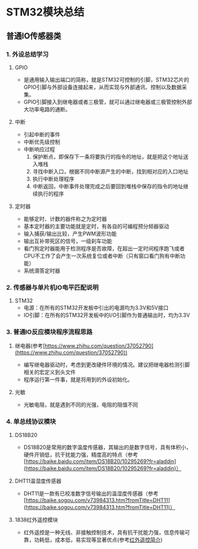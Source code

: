 # STM32模块总结

## 普通IO传感器类

### 1. 外设总结学习

1. GPIO
   - 是通用输入输出端口的简称，就是STM32可控制的引脚，STM32芯片的GPIO引脚与外部设备连接起来，从而实现与外部通讯、控制以及数据采集。
   - GPIO引脚接入到继电器或者三极管，就可以通过继电器或三极管控制外部大功率电路的通断。

2. 中断
   - 引起中断的事件
   - 中断优先级控制
   - 中断响应过程
     1. 保护断点，即保存下一条将要执行的指令的地址，就是把这个地址送入堆栈
     2. 寻找中断入口，根据不同中断源产生的中断，找到相对应的入口地址
     3. 执行中断处理程序
     4. 中断返回，中断事件处理完成之后要回到堆栈中保存的指令的地址继续执行的程序

3. 定时器
   - 能够定时、计数的器件称之为定时器
   - 基本定时器的主要功能就是定时，有各自的可编程预分频器驱动
   - 输入捕获/输出比较，产生PWM波形功能
   - 输出互补带死区的信号，一级刹车功能
   - 看门狗定时器能用于检测程序是否故障，在超出一定时间程序跑飞或者CPU不工作了会产生一次系统复位或者中断（只有窗口看门狗有中断功能）
   - 系统滴答定时器

### 2. 传感器与单片机IO电平匹配说明

1. STM32
   - 电源：在所有的STM32开发板中引出的电源均为3.3V和5V接口
   - IO引脚：在所有的STM32开发板中的I/O引脚作为普通输出时，均为3.3V

### 3. 普通IO反应模块程序流程思路

1. 继电器(参考[https://www.zhihu.com/question/37052790](https://www.zhihu.com/question/37052790))
   - 编写继电器驱动时，考虑到更改硬件环境的情况。建议把继电器检测引脚相关的宏定义到头文件
   - 程序运行第一件事，就是将用到的外设初始化。

2. 光敏
   - 光敏电阻，就是遇到不同的光强，电阻的阻值不同

### 4. 单总线协议模块 

1. DS18B20
   - DS18B20是常用的数字温度传感器，其输出的是数字信号，具有体积小，硬件开销低，抗干扰能力强，精度高的特点（参考[https://baike.baidu.com/item/DS18B20/10295269?fr=aladdin](https://baike.baidu.com/item/DS18B20/10295269?fr=aladdin)）

2. DHT11温湿度传感器
   - DHT11是一款有已校准数字信号输出的温湿度传感器（参考[https://baike.sogou.com/v73984313.htm?fromTitle=DHT11](https://baike.sogou.com/v73984313.htm?fromTitle=DHT11)）

3. 1838红外遥控模块
   - 红外遥控是一种无线、非接触控制技术，具有抗干扰能力强，信息传输可靠，功耗低，成本低，易实现等显著优点(参考[红外遥控简介](https://baike.baidu.com/item/%E7%BA%A2%E5%A4%96%E9%81%A5%E6%8E%A7/10186908?fr=aladdin))
